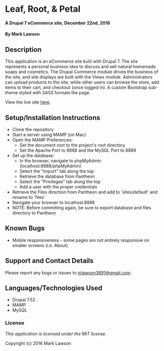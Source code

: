 # Leaf, Root, & Petal

#### A Drupal 7 eCommerce site, December 22nd, 2016

#### By Mark Lawson

## Description

This application is an eCommerce site built with Drupal 7. The site represents a personal business idea to discuss and sell natural homemade soaps and cosmetics. The Drupal Commerce module drives the business of the site, and site displays are built with the Views module. Administrators can upload products to the site, while other users can browse the store, add items to their cart, and checkout (once logged in). A custom Bootstrap sub-theme styled with SASS formats the page.

View the live site [here](http://live-leaf-root-petal.pantheonsite.io/).

## Setup/Installation Instructions

* Clone the repository
* Start a server using MAMP (on Mac)
* Open the MAMP Preferences:
  * Set the document root to the project's root directory
  * Set the Apache Port to 8888 and the MySQL Port to 8889
* Set up the database:
  * In the browser, navigate to phpMyAdmin (localhost:8888/phpMyAdmin)
  * Select the "Import" tab along the top
  * Retrieve the database from Pantheon
  * Select the "Privileges" tab along the top
  * Add a user with the proper credentials
* Retrieve the Files direction from Pantheon and add to 'sites/default' and rename to 'files'
* Navigate your browser to localhost:8888
* NOTE: Before committing again, be sure to export database and files directory to Pantheon

## Known Bugs

* Mobile responsiveness - some pages are not entirely responsive on smaller screens (i.e. About)

## Support and Contact Details

Please report any bugs or issues to mlawson3691@gmail.com.

## Languages/Technologies Used

* Drupal 7.52
* MAMP
* MySQL

### License

*This application is licensed under the MIT license.*

Copyright (c) 2016 Mark Lawson

